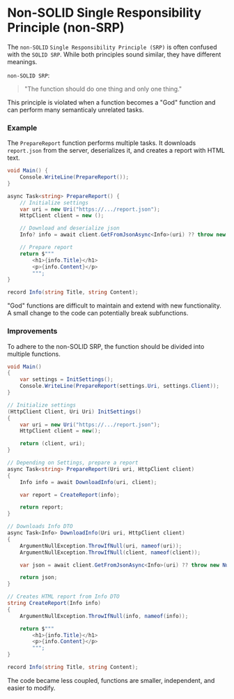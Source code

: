 # Non-SOLID Single Responsibility Principle (non-SRP)

The `non-SOLID` `Single Responsibility Principle (SRP)` is often confused with the `SOLID SRP`. While both principles sound similar, they have different meanings.
  
`non-SOLID SRP`:
> "The function should do one thing and only one thing." 

This principle is violated when a function becomes a "God" function and can perform many semanticaly unrelated tasks.

### Example
The `PrepareReport` function performs multiple tasks. It downloads `report.json` from the server, deserializes it, and creates a report with HTML text.

```csharp
void Main() {
    Console.WriteLine(PrepareReport());
}

async Task<string> PrepareReport() {
    // Initialize settings
    var uri = new Uri("https://.../report.json");
    HttpClient client = new ();

    // Download and deserialize json
    Info? info = await client.GetFromJsonAsync<Info>(uri) ?? throw new NullReferenceException("json is invalid");

    // Prepare report
    return $"""
        <h1>{info.Title}</h1>
        <p>{info.Content}</p>
        """;
}

record Info(string Title, string Content);
```
"God" functions are difficult to maintain and extend with new functionality. A small change to the code can potentially break subfunctions.

### Improvements 
To adhere to the non-SOLID SRP, the function should be divided into multiple functions.

```csharp
void Main()
{
    var settings = InitSettings();
    Console.WriteLine(PrepareReport(settings.Uri, settings.Client));
}

// Initialize settings
(HttpClient Client, Uri Uri) InitSettings()
{
    var uri = new Uri("https://.../report.json");
    HttpClient client = new();

    return (client, uri);
}

// Depending on Settings, prepare a report
async Task<string> PrepareReport(Uri uri, HttpClient client)
{
    Info info = await DownloadInfo(uri, client);

    var report = CreateReport(info);

    return report;
}

// Downloads Info DTO
async Task<Info> DownloadInfo(Uri uri, HttpClient client)
{
    ArgumentNullException.ThrowIfNull(uri, nameof(uri));
    ArgumentNullException.ThrowIfNull(client, nameof(client));

    var json = await client.GetFromJsonAsync<Info>(uri) ?? throw new NullReferenceException("json is invalid");

    return json;
}

// Creates HTML report from Info DTO
string CreateReport(Info info)
{
    ArgumentNullException.ThrowIfNull(info, nameof(info));

    return $"""
        <h1>{info.Title}</h1>
        <p>{info.Content}</p>
        """;
}

record Info(string Title, string Content);
```

The code became less coupled, functions are smaller, independent, and easier to modify.